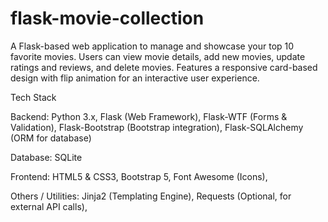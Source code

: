 # flask-movie-collection
A Flask-based web application to manage and showcase your top 10 favorite movies. Users can view movie details, add new movies, update ratings and reviews, and delete movies. Features a responsive card-based design with flip animation for an interactive user experience.

Tech Stack

Backend:
Python 3.x,
Flask (Web Framework),
Flask-WTF (Forms & Validation),
Flask-Bootstrap (Bootstrap integration),
Flask-SQLAlchemy (ORM for database)

Database:
SQLite

Frontend:
HTML5 & CSS3,
Bootstrap 5,
Font Awesome (Icons),

Others / Utilities:
Jinja2 (Templating Engine),
Requests (Optional, for external API calls),
